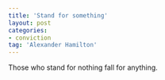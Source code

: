 ```yaml
---
title: 'Stand for something'
layout: post
categories:
- conviction
tag: 'Alexander Hamilton'
---
```


Those who stand for nothing fall for anything.